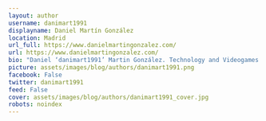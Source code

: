 ```yaml
---
layout: author
username: danimart1991
displayname: Daniel Martín González
location: Madrid
url_full: https://www.danielmartingonzalez.com/
url: https://www.danielmartingonzalez.com/
bio: "Daniel ‘danimart1991’ Martin González. Technology and Videogames lover. Developing your dreams remote working in Plain Concepts. Living in Spain."
picture: assets/images/blog/authors/danimart1991.png
facebook: False
twitter: danimart1991
feed: False
cover: assets/images/blog/authors/danimart1991_cover.jpg
robots: noindex
---
```


